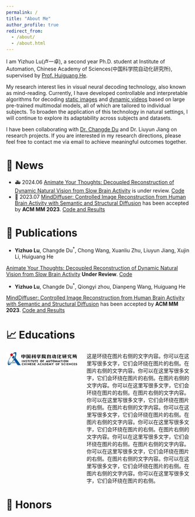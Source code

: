 ```yaml
---
permalink: /
title: "About Me"
author_profile: true
redirect_from: 
  - /about/
  - /about.html
---
```

I am Yizhuo Lu(卢一卓), a second year Ph.D. student at Institute of Automation, Chinese Academy of Sciences(中国科学院自动化研究所), supervised by [Prof. Huiguang He](https://people.ucas.ac.cn/~hehuiguang). 

My research interest lies in visual neural decoding technology, also known as mind-reading. Currently, I have developed controllable and interpretable algorithms for decoding [static images](https://dl.acm.org/doi/10.1145/3581783.3613832) and [dynamic videos](https://arxiv.org/abs/2405.03280) based on large pre-trained multimodal models, all of which are tailored to individual subjects. To broaden the application of this technology in natural settings, I will continue to explore its adaptability across subjects and datasets.

I have been collaborating with [Dr. Changde Du](https://changdedu.github.io/) and Dr. Liuyun Jiang on research projects. If you are interested in my research directions, please feel free to contact me via email to achieve meaningful outcomes together.


🚀 News
======
* 🚑 2024.06 [Animate Your Thoughts: Decoupled Reconstruction of Dynamic Natural Vision from Slow Brain Activity](https://arxiv.org/pdf/2405.03280) is under review. [Code](https://github.com/Mind-Animator/Mind-Animator)
* 🎉 2023.07 [MindDiffuser: Controlled Image Reconstruction from Human Brain Activity with Semantic and Structural Diffusion](https://dl.acm.org/doi/10.1145/3581783.3613832) has been accepted by **ACM MM 2023**. [Code and Results](https://github.com/ReedOnePeck/MindDiffuser)



📝 Publications
======
* **Yizhuo Lu**, Changde Du<sup>*</sup>, Chong Wang, Xuanliu Zhu, Liuyun Jiang, Xujin Li, Huiguang He

[Animate Your Thoughts: Decoupled Reconstruction of Dynamic Natural Vision from Slow Brain Activity](https://arxiv.org/pdf/2405.03280) **Under Review**. [Code](https://github.com/Mind-Animator/Mind-Animator)

* **Yizhuo Lu**, Changde Du<sup>*</sup>, Qiongyi zhou, Dianpeng Wang, Huiguang He

[MindDiffuser: Controlled Image Reconstruction from Human Brain Activity with Semantic and Structural Diffusion](https://dl.acm.org/doi/10.1145/3581783.3613832) has been accepted by **ACM MM 2023**. [Code and Results](https://github.com/ReedOnePeck/MindDiffuser)

📈 Educations
======
<p style="display: flex; align-items: flex-start;">
  <img src="https://github.com/ReedOnePeck/Luyizhuo.github.io/blob/master/images/CASIA.png" style="width: 200px; height: auto; margin-right: 20px;" alt="描述性文字">
  这是环绕在图片右侧的文字内容。你可以在这里写很多文字，它们会环绕在图片的右侧。在图片右侧的文字内容。你可以在这里写很多文字，它们会环绕在图片的右侧。在图片右侧的文字内容。你可以在这里写很多文字，它们会环绕在图片的右侧。在图片右侧的文字内容。你可以在这里写很多文字，它们会环绕在图片的右侧。在图片右侧的文字内容。你可以在这里写很多文字，它们会环绕在图片的右侧。在图片右侧的文字内容。你可以在这里写很多文字，它们会环绕在图片的右侧。在图片右侧的文字内容。你可以在这里写很多文字，它们会环绕在图片的右侧。在图片右侧的文字内容。你可以在这里写很多文字，它们会环绕在图片的右侧。在图片右侧的文字内容。你可以在这里写很多文字，它们会环绕在图片的右侧。在图片右侧的文字内容。你可以在这里写很多文字，它们会环绕在图片的右侧。
</p>


📸 Honors
======



